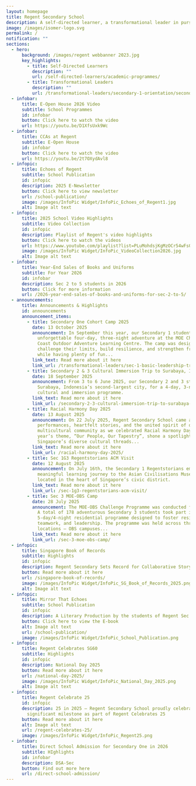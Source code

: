 ```yaml
---
layout: homepage
title: Regent Secondary School
description: A self-directed learner, a transformational leader in pursuit of excellence.
image: /images/isomer-logo.svg
permalink: /
notification: ""
sections:
  - hero:
      background: /images/regent webbanner 2023.jpg
      key_highlights:
        - title: Self-Directed Learners
          description: ""
          url: /self-directed-learners/academic-programmes/
        - title: Transformational Leaders
          description: ""
          url: /transformational-leaders/secondary-1-orientation/secondary-1-orientation-2024/
  - infobar:
      title: E-Open House 2026 Video
      subtitle: School Programmes
      id: infobar
      button: Click here to watch the video
      url: https://youtu.be/D1XfsUxk9Wc
  - infobar:
      title: CCAs at Regent
      subtitle: E-Open House
      id: infobar
      button: Click here to watch the video
      url: https://youtu.be/2t7OXydAvl8
  - infopic:
      title: Echoes of Regent
      subtitle: School Publication
      id: infopic
      description: 2025 E-Newsletter
      button: Click here to view newsletter
      url: /school-publication/
      image: /images/InfoPic Widget/InfoPic_Echoes_of_Regent1.jpg
      alt: Image alt text
  - infopic:
      title: 2025 School Video Highlights
      subtitle: Video Collection
      id: infopic
      description: Playlist of Regent's video highlights
      button: Click here to watch the videos
      url: https://www.youtube.com/playlist?list=PLuMohdsjKgMzOCr54wFs0H6Khsk6bFM7G
      image: /images/InfoPic Widget/InfoPic_VideoCollection2026.jpg
      alt: Image alt text
  - infobar:
      title: Year-End Sales of Books and Uniforms
      subtitle: For Year 2026
      id: infobar
      description: Sec 2 to 5 students in 2026
      button: Click for more information
      url: /2026-year-end-sales-of-books-and-uniforms-for-sec-2-to-5/
  - announcements:
      title: Announcements & Highlights
      id: announcements
      announcement_items:
        - title: Secondary One Cohort Camp 2025
          date: 13 October 2025
          announcement: In September this year, our Secondary 1 students embarked on an
            unforgettable four-day, three-night adventure at the MOE Changi
            Coast Outdoor Adventure Learning Centre. The camp was designed to
            challenge their limits, build resilience, and strengthen friendships
            while having plenty of fun...
          link_text: Read more about it here
          link_url: /transformational-leaders/sec-1-basic-leadership-training/
        - title: Secondary 2 & 3 Cultural Immersion Trip to Surabaya, Indonesia 2025
          date: 18 September 2025
          announcement: From 3 to 6 June 2025, our Secondary 2 and 3 students travelled to
            Surabaya, Indonesia’s second-largest city, for a 4-day, 3-night
            cultural and immersion programme.
          link_text: Read more about it here
          link_url: /secondary-2-3-cultural-immersion-trip-to-surabaya-indonesia-2025/
        - title: Racial Harmony Day 2025
          date: 13 August 2025
          announcement: On 22 July 2025, Regent Secondary School came alive with vibrant
            performances, heartfelt stories, and the united spirit of our
            multicultural community as we celebrated Racial Harmony Day. This
            year’s theme, “Our People, Our Tapestry”, shone a spotlight on how
            Singapore’s diverse cultural threads...
          link_text: Read more about it here
          link_url: /racial-harmony-day-2025/
        - title: Sec 1G3 Regentstorians ACM Visit
          date: 12 August 2025
          announcement: On July 16th, the Secondary 1 Regentstorians embarked on a
            meaningful learning journey to the Asian Civilisations Museum (ACM),
            located in the heart of Singapore’s civic district.
          link_text: Read more about it here
          link_url: /sec-1g3-regentstorians-acm-visit/
        - title: Sec 3 MOE-OBS Camp
          date: 28 July 2025
          announcement: The MOE-OBS Challenge Programme was conducted from 14 to 18 July.
            A total of 178 adventurous Secondary 3 students took part in the
            5-day/4-night residential programme designed to foster resilience,
            teamwork, and leadership. The programme was held across three
            locations — OBS campuses...
          link_text: Read more about it here
          link_url: /sec-3-moe-obs-camp/
  - infopic:
      title: Singapore Book of Records
      subtitle: Highlights
      id: infopic
      description: Regent Secondary Sets Record for Collaborative Storybook Project
      button: Read more about it here
      url: /singapore-book-of-records/
      image: /images/InfoPic Widget/InfoPic_SG_Book_of_Records_2025.png
      alt: Image alt text
  - infopic:
      title: Mirror That Echoes
      subtitle: School Publication
      id: infopic
      description: A Literary Production by the students of Regent Sec School
      button: Click here to view the E-book
      alt: Image alt text
      url: /school-publication/
      image: /images/InfoPic Widget/InfoPic_School_Publication.png
  - infopic:
      title: Regent Celebrates SG60
      subtitle: Highlights
      id: infopic
      description: National Day 2025
      button: Read more about it here
      url: /national-day-2025/
      image: /images/InfoPic Widget/InfoPic_National_Day_2025.png
      alt: Image alt text
  - infopic:
      title: Regent Celebrate 25
      id: infopic
      description: 25 in 2025 – Regent Secondary School proudly celebrated this
        significant milestone as part of Regent Celebrates 25
      button: Read more about it here
      alt: Image alt text
      url: /regent-celebrates-25/
      image: /images/InfoPic Widget/InfoPic_Regent25.png
  - infobar:
      title: Direct School Admission for Secondary One in 2026
      subtitle: HIghlights
      id: infobar
      description: DSA-Sec
      button: Find out more here
      url: /direct-school-admission/
---
```

